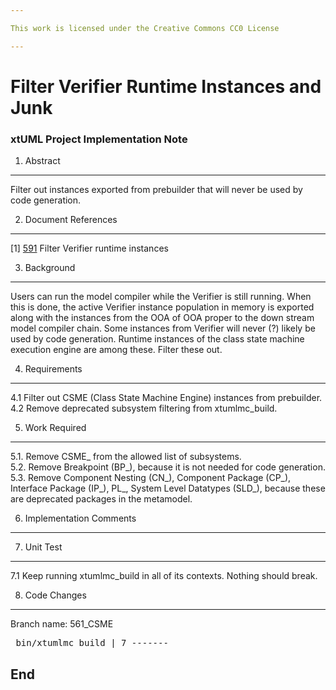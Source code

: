 ```yaml
---

This work is licensed under the Creative Commons CC0 License

---
```


# Filter Verifier Runtime Instances and Junk
### xtUML Project Implementation Note

1. Abstract
-----------
Filter out instances exported from prebuilder that will never be used by
code generation.

2. Document References
----------------------
[1] [591](https://support.onefact.net/issues/591) Filter Verifier runtime instances  

3. Background
-------------
Users can run the model compiler while the Verifier is still running.
When this is done, the active Verifier instance population in memory is
exported along with the instances from the OOA of OOA proper to the down
stream model compiler chain.  Some instances from Verifier will never (?)
likely be used by code generation.  Runtime instances of the class state
machine execution engine are among these.  Filter these out.

4. Requirements
---------------
4.1  Filter out CSME (Class State Machine Engine) instances from prebuilder.  
4.2  Remove deprecated subsystem filtering from xtumlmc_build.  

5. Work Required
----------------
5.1. Remove CSME_ from the allowed list of subsystems.  
5.2. Remove Breakpoint (BP_), because it is not needed for code generation.  
5.3. Remove Component Nesting (CN_), Component Package (CP_), Interface
Package (IP_), PL_, System Level Datatypes (SLD_), because these are
deprecated packages in the metamodel.

6. Implementation Comments
--------------------------

7. Unit Test
------------
7.1 Keep running xtumlmc_build in all of its contexts.  Nothing should break.

8. Code Changes
---------------
Branch name: 561_CSME

<pre>
 bin/xtumlmc_build | 7 -------
</pre>

End
---

